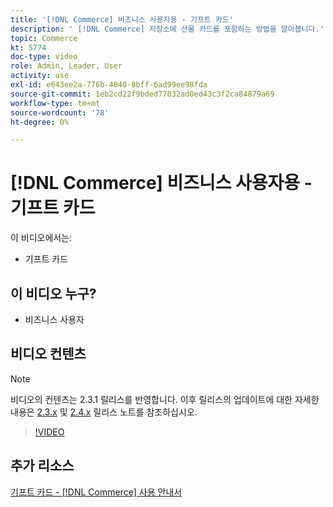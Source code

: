 ```yaml
---
title: '[!DNL Commerce] 비즈니스 사용자용 - 기프트 카드'
description: ' [!DNL Commerce] 저장소에 선물 카드를 포함하는 방법을 알아봅니다.'
topic: Commerce
kt: 5774
doc-type: video
role: Admin, Leader, User
activity: use
exl-id: e643ee2a-776b-4840-8bff-6ad99ee98fda
source-git-commit: 1eb2cd22f9bded77032ad0ed43c3f2ca84879a69
workflow-type: tm+mt
source-wordcount: '78'
ht-degree: 0%

---
```


# [!DNL Commerce] 비즈니스 사용자용 - 기프트 카드

이 비디오에서는:

- 기프트 카드

## 이 비디오 누구?

- 비즈니스 사용자

## 비디오 컨텐츠

>[!NOTE]
>
>비디오의 컨텐츠는 2.3.1 릴리스를 반영합니다. 이후 릴리스의 업데이트에 대한 자세한 내용은 [ 2.3.x](https://devdocs.magento.com/guides/v2.3/release-notes/bk-release-notes.html) 및 [2.4.x](https://devdocs.magento.com/guides/v2.4/release-notes/bk-release-notes.html) 릴리스 노트를 참조하십시오.

>[!VIDEO](https://video.tv.adobe.com/v/35959?quality=12&learn=on)

## 추가 리소스

[기프트 카드 -  [!DNL Commerce] 사용 안내서](https://docs.magento.com/user-guide/catalog/product-gift-card.html)
